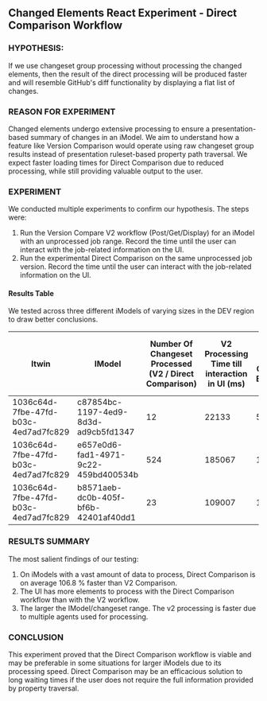 ## Changed Elements React Experiment - Direct Comparison Workflow

### HYPOTHESIS:
If we use changeset group processing without processing the changed elements, then the result of the direct processing will be produced faster and will resemble GitHub's diff functionality by displaying a flat list of changes.

### REASON FOR EXPERIMENT
Changed elements undergo extensive processing to ensure a presentation-based summary of changes in an iModel. We aim to understand how a feature like Version Comparison would operate using raw changeset group results instead of presentation ruleset-based property path traversal. We expect faster loading times for Direct Comparison due to reduced processing, while still providing valuable output to the user.

### EXPERIMENT
We conducted multiple experiments to confirm our hypothesis. The steps were:

1. Run the Version Compare V2 workflow (Post/Get/Display) for an iModel with an unprocessed job range. Record the time until the user can interact with the job-related information on the UI.
2. Run the experimental Direct Comparison on the same unprocessed job version. Record the time until the user can interact with the job-related information on the UI.

#### Results Table
We tested across three different iModels of varying sizes in the DEV region to draw better conclusions.

| Itwin | IModel | Number Of Changeset Processed (V2 / Direct Comparison) | V2 Processing Time till interaction in UI (ms) | V2 Number of Changed Elements Found | Direct Comparison Processing Time till interaction in UI (ms) | Direct Comparison Number of Changed Elements Found | % diff between V2 and Direct Processing |
| -- | -- | -- | -- | -- | -- | -- | -- |
| 1036c64d-7fbe-47fd-b03c-4ed7ad7fc829 | c87854bc-1197-4ed9-8d3d-ad9cb5fd1347 | 12 | 22133 | 5342 | 6536 | 28039 | 108.807% |
| 1036c64d-7fbe-47fd-b03c-4ed7ad7fc829 | e657e0d6-fad1-4971-9c22-459bd400534b | 524 | 185067 | 109474 | 71375 | 314907 | 88.6688% |
| 1036c64d-7fbe-47fd-b03c-4ed7ad7fc829 | b8571aeb-dc0b-405f-bf6b-42401af40dd1 | 23 | 109007 | 128803 | 26017 | 22348 | 122.926% |

### RESULTS SUMMARY
The most salient findings of our testing:

1. On iModels with a vast amount of data to process, Direct Comparison is on average 106.8 % faster than V2 Comparison.
2. The UI has more elements to process with the Direct Comparison workflow than with the V2 workflow.
3. The larger the IModel/changeset range. The v2 processing is faster due to multiple agents used for processing.

### CONCLUSION
This experiment proved that the Direct Comparison workflow is viable and may be preferable in some situations for larger iModels due to its processing speed. Direct Comparison may be an efficacious solution to long waiting times if the user does not require the full information provided by property traversal.
